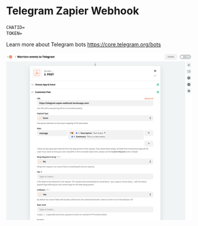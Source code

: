 # Telegram Zapier Webhook

```
CHATID=
TOKEN=
```


Learn more about Telegram bots https://core.telegram.org/bots

![Zapier Example](example.png)

